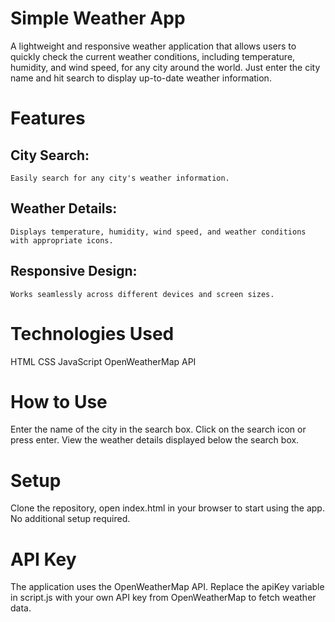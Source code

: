 
# Simple Weather App
A lightweight and responsive weather application that allows users to quickly check the current weather conditions, including temperature, humidity, and wind speed, for any city around the world. Just enter the city name and hit search to display up-to-date weather information.

# Features
  ## City Search: 
    Easily search for any city's weather information.
  ## Weather Details: 
    Displays temperature, humidity, wind speed, and weather conditions with appropriate icons.
  ## Responsive Design: 
    Works seamlessly across different devices and screen sizes.
# Technologies Used
HTML
CSS
JavaScript
OpenWeatherMap API
# How to Use
Enter the name of the city in the search box.
Click on the search icon or press enter.
View the weather details displayed below the search box.
# Setup
Clone the repository, open index.html in your browser to start using the app. No additional setup required.

# API Key
The application uses the OpenWeatherMap API. Replace the apiKey variable in script.js with your own API key from OpenWeatherMap to fetch weather data.
